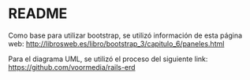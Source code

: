 # README

Como base para utilizar bootstrap, se utilizó información de esta página web: http://librosweb.es/libro/bootstrap_3/capitulo_6/paneles.html

Para el diagrama UML, se utilizó el proceso del siguiente link:
https://github.com/voormedia/rails-erd
